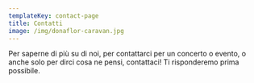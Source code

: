 ```yaml
---
templateKey: contact-page
title: Contatti
image: /img/donaflor-caravan.jpg
---
```

Per saperne di più su di noi, per contattarci per un concerto o evento, o anche solo per dirci cosa ne pensi, contattaci! Ti risponderemo prima possibile.
